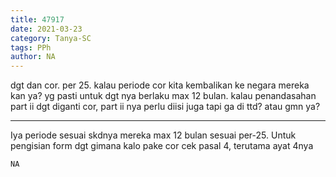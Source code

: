```yaml
---
title: 47917
date: 2021-03-23
category: Tanya-SC
tags: PPh
author: NA
---
```


dgt dan cor. per 25. kalau periode cor kita kembalikan ke negara mereka kan ya? yg pasti untuk dgt nya berlaku max 12 bulan. kalau penandasahan part ii dgt diganti cor, part ii nya perlu diisi juga tapi ga di ttd? atau gmn ya?

---

Iya periode sesuai skdnya mereka max 12 bulan sesuai per-25. Untuk pengisian form dgt gimana kalo pake cor cek pasal 4, terutama ayat 4nya

`NA`
